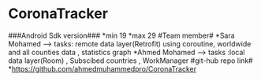 # CoronaTracker #
###Android Sdk version###
*min  19
*max 29
#Team member#
*Sara Mohamed --> tasks: remote data layer(Retrofit) using coroutine, worldwide and all counties data , statistics graph
*Ahmed Mohamed --> tasks :local data layer(Room) , Subscibed countries , WorkManager
#git-hub repo link#
*https://github.com/ahmedmuhammedpro/CoronaTracker

